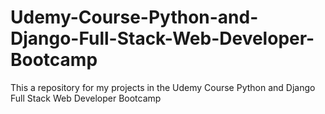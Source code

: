 # Udemy-Course-Python-and-Django-Full-Stack-Web-Developer-Bootcamp
This a repository for my projects in the Udemy Course  Python and Django Full Stack Web Developer Bootcamp
